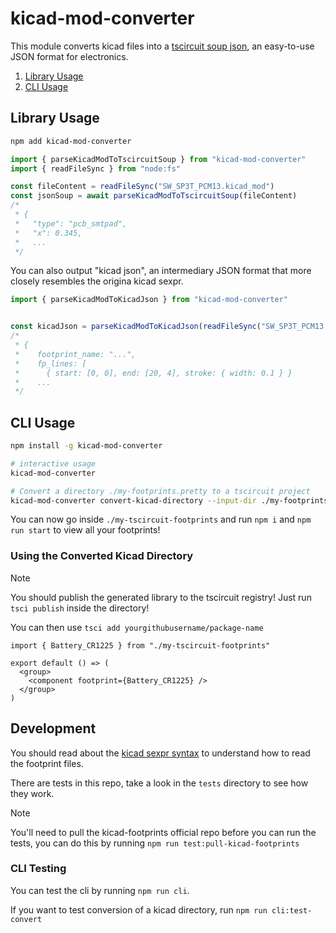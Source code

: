 # kicad-mod-converter

This module converts kicad files into a [tscircuit soup json](https://docs.tscircuit.com/quickstart), an easy-to-use JSON format for electronics.

1. [Library Usage](#library-usage)
2. [CLI Usage](#cli-usage)

## Library Usage

```bash
npm add kicad-mod-converter
```

```ts
import { parseKicadModToTscircuitSoup } from "kicad-mod-converter"
import { readFileSync } from "node:fs"

const fileContent = readFileSync("SW_SP3T_PCM13.kicad_mod")
const jsonSoup = await parseKicadModToTscircuitSoup(fileContent)
/*
 * {
 *   "type": "pcb_smtpad",
 *   "x": 0.345,
 *   ...
 */
```

You can also output "kicad json", an intermediary JSON format that more closely resembles the origina kicad sexpr.

```ts
import { parseKicadModToKicadJson } from "kicad-mod-converter"


const kicadJson = parseKicadModToKicadJson(readFileSync("SW_SP3T_PCM13.kicad_mod"))
/*
 * {
 *    footprint_name: "...",
 *    fp_lines: [
 *      { start: [0, 0], end: [20, 4], stroke: { width: 0.1 } }
 *    ...
 */
```

## CLI Usage

```bash
npm install -g kicad-mod-converter
```

```bash
# interactive usage
kicad-mod-converter
```

```bash
# Convert a directory ./my-footprints.pretty to a tscircuit project
kicad-mod-converter convert-kicad-directory --input-dir ./my-footprints.pretty --output-dir ./my-tscircuit-footprints
```

You can now go inside `./my-tscircuit-footprints` and run `npm i` and `npm run start` to
view all your footprints!

### Using the Converted Kicad Directory

> [!NOTE]
> You should publish the generated library to the tscircuit registry! Just run `tsci publish` inside the directory!
>
> You can then use `tsci add yourgithubusername/package-name`

```tsx
import { Battery_CR1225 } from "./my-tscircuit-footprints"

export default () => (
  <group>
    <component footprint={Battery_CR1225} />
  </group>
)
```

## Development

You should read about the [kicad sexpr syntax](https://dev-docs.kicad.org/en/file-formats/sexpr-intro/) to understand how to read the footprint files.

There are tests in this repo, take a look in the `tests` directory to see how they work.

> [!NOTE]
> You'll need to pull the kicad-footprints official repo before you can run the
> tests, you can do this by running `npm run test:pull-kicad-footprints`

### CLI Testing

You can test the cli by running `npm run cli`.

If you want to test conversion of a kicad directory, run `npm run cli:test-convert`
